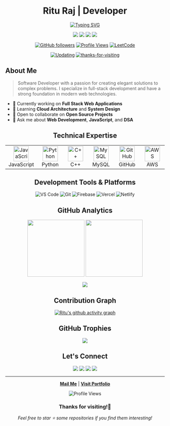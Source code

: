 <div align="center">
  
# Ritu Raj | Developer

[![Typing SVG](https://readme-typing-svg.herokuapp.com?font=Fira+Code&weight=500&size=28&pause=1000&color=3178C6&center=true&vCenter=true&random=false&width=600&lines=Full+Stack+Developer;Tech+Enthusiast;Open+Source+Contributor)](https://github.com/theriturajps)

[<img src="https://img.shields.io/badge/-Portfolio-3178C6?style=for-the-badge&logo=web&logoColor=white" />](https://go.exonoob.in/profile)
[<img src="https://img.shields.io/badge/Twitter-1DA1F2?style=for-the-badge&logo=x&logoColor=white" />](https://twitter.com/riturajps)
[<img src="https://img.shields.io/badge/Telegram-0077B5?style=for-the-badge&logo=telegram&logoColor=white" />](https://telegram.me/riturajps)
[<img src="https://img.shields.io/badge/Instagram-E4405F?style=for-the-badge&logo=instagram&logoColor=white" />](https://instagram.com/riturajps)

</div>

<div align="center">
  
[![GitHub followers](https://img.shields.io/github/followers/theriturajps?label=Follow&style=social)](https://github.com/theriturajps)
[![Profile Views](https://komarev.com/ghpvc/?username=theriturajps&label=Profile%20views&color=0e75b6&style=flat)](https://github.com/theriturajps)
[![LeetCode](https://img.shields.io/badge/dynamic/json?style=flat&labelColor=black&color=%23ffa116&label=Solved&query=solvedOverTotal&url=https%3A%2F%2Fleetcode-badge.vercel.app%2Fapi%2Fusers%2Ftheriturajps&logo=leetcode&logoColor=yellow)](https://leetcode.com/theriturajps/)

[![Updating](https://img.shields.io/badge/status-updating-brightgreen.svg)](https://github.com/theriturajps)
[![thanks-for-visiting](https://visitor-badge.laobi.icu/badge?page_id=theriturajps.theriturajps)](#thanks-for-visiting)



</div>

## About Me

> Software Developer with a passion for creating elegant solutions to complex problems. I specialize in full-stack development and have a strong foundation in modern web technologies.

- 🔭 Currently working on **Full Stack Web Applications**
- 🌱 Learning **Cloud Architecture** and **System Design**
- 👯 Open to collaborate on **Open Source Projects**
- 💬 Ask me about **Web Development**, **JavaScript**, and **DSA**

<div align="center">
  
## Technical Expertise

</div>

<table align="center">
  <tr>
    <td align="center" width="96">
      <img src="https://techstack-generator.vercel.app/js-icon.svg" alt="JavaScript" width="48" height="48" />
      <br>JavaScript
    </td>
    <td align="center" width="96">
      <img src="https://techstack-generator.vercel.app/python-icon.svg" alt="Python" width="48" height="48" />
      <br>Python
    </td>
    <td align="center" width="96">
      <img src="https://techstack-generator.vercel.app/cpp-icon.svg" alt="C++" width="48" height="48" />
      <br>C++
    </td>
    <td align="center" width="96">
      <img src="https://techstack-generator.vercel.app/mysql-icon.svg" alt="MySQL" width="48" height="48" />
      <br>MySQL
    </td>
    <td align="center" width="96">
      <img src="https://techstack-generator.vercel.app/github-icon.svg" alt="GitHub" width="48" height="48" />
      <br>GitHub
    </td>
    <td align="center" width="96">
      <img src="https://techstack-generator.vercel.app/aws-icon.svg" alt="AWS" width="48" height="48" />
      <br>AWS
    </td>
  </tr>
</table>

<div align="center">
  
## Development Tools & Platforms

![VS Code](https://img.shields.io/badge/VS_Code-007ACC?style=for-the-badge&logo=visual-studio-code&logoColor=white)
![Git](https://img.shields.io/badge/Git-F05032?style=for-the-badge&logo=git&logoColor=white)
![Firebase](https://img.shields.io/badge/Firebase-FFCA28?style=for-the-badge&logo=firebase&logoColor=black)
![Vercel](https://img.shields.io/badge/Vercel-000000?style=for-the-badge&logo=vercel&logoColor=white)
![Netlify](https://img.shields.io/badge/Netlify-00C7B7?style=for-the-badge&logo=netlify&logoColor=white)

## GitHub Analytics

<p align="center">
  <img height="180em" src="https://github-readme-stats.vercel.app/api?username=theriturajps&show_icons=true&theme=transparent&hide_border=true"/>
  <img height="180em" src="https://github-readme-stats.vercel.app/api/top-langs/?username=theriturajps&layout=compact&langs_count=8&theme=transparent&hide_border=true"/>
</p>

<p align="center">
  <img src="https://nirzak-streak-stats.vercel.app?user=theriturajps&theme=transparent&hide_border=true" />
</p>

## Contribution Graph

[![Ritu's github activity graph](https://github-readme-activity-graph.vercel.app/graph?username=theriturajps&theme=tokyo-night&hide_border=true&bg_color=transparent)](https://github.com/theriturajps)


## GitHub Trophies

<div align="center">
  <img src="https://github-profile-trophy.vercel.app/?username=theriturajps&theme=darkhub&row=1&column=8" />
</div>


</div>

<div align="center">

## Let's Connect

[<img src="https://img.shields.io/badge/LinkedIn-0077B5?style=for-the-badge&logo=linkedin&logoColor=white" />](https://linkedin.com/in/riturajps)
[<img src="https://img.shields.io/badge/Twitter-1DA1F2?style=for-the-badge&logo=x&logoColor=white" />](https://twitter.com/riturajps)
[<img src="https://img.shields.io/badge/Telegram-0077B5?style=for-the-badge&logo=telegram&logoColor=white" />](https://telegram.me/riturajps)
[<img src="https://img.shields.io/badge/Instagram-E4405F?style=for-the-badge&logo=instagram&logoColor=white" />](https://instagram.com/riturajps)

---

[**Mail Me**](mailto:iamriturajps@gmail.com) | [**Visit Portfolio**](https://go.exonoob.in/profile)

![Profile Views](https://komarev.com/ghpvc/?username=theriturajps&color=brightgreen)

</div>

<div align="center">
  
### Thanks for visiting!👋

_Feel free to star ⭐ some repositories if you find them interesting!_

</div>
